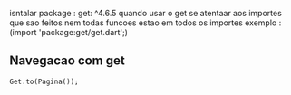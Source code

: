 isntalar package : get: ^4.6.5
quando usar o get se atentaar aos importes que sao feitos nem todas funcoes estao em todos os importes exemplo : (import 'package:get/get.dart';)

## Navegacao com get
```dart
Get.to(Pagina());
```